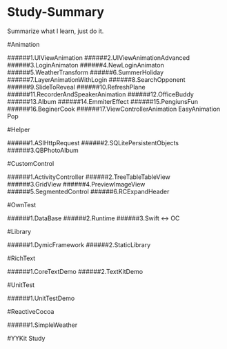 Study-Summary
============

Summarize what I learn, just do it.

#Animation

######1.UIViewAnimation
######2.UIViewAnimationAdvanced
######3.LoginAnimaton
######4.NewLoginAnimaton
######5.WeatherTransform
######6.SummerHoliday
######7.LayerAnimationWithLogin
######8.SearchOpponent
######9.SlideToReveal
######10.RefreshPlane
######11.RecorderAndSpeakerAnimation
######12.OfficeBuddy
######13.Album
######14.EmmiterEffect
######15.PengiunsFun
######16.BeginerCook
######17.ViewControllerAnimation EasyAnimation Pop

#Helper

######1.ASIHttpRequest
######2.SQLitePersistentObjects
######3.QBPhotoAlbum

#CustomControl

######1.ActivityController
######2.TreeTableTableView
######3.GridView
######4.PreviewImageView
######5.SegmentedControl
######6.RCExpandHeader

#OwnTest

######1.DataBase
######2.Runtime
######3.Swift <-> OC

#Library

######1.DymicFramework
######2.StaticLibrary

#RichText

######1.CoreTextDemo
######2.TextKitDemo

#UnitTest

######1.UnitTestDemo

#ReactiveCocoa

######1.SimpleWeather

#YYKit Study
